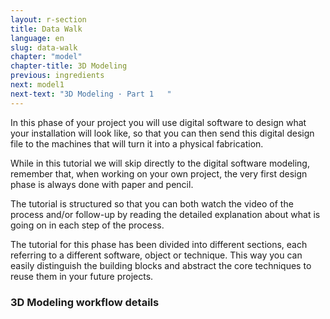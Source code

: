 ```yaml
---
layout: r-section
title: Data Walk
language: en
slug: data-walk
chapter: "model"
chapter-title: 3D Modeling
previous: ingredients
next: model1
next-text: "3D Modeling · Part 1   "
---
```


In this phase of your project you will use digital software to design what your installation will look like, so that you can then send this digital design file to the machines that will turn it into a physical fabrication. 

While in this tutorial we will skip directly to the digital software modeling, remember that, when working on your own project, the very first design phase is always done with paper and pencil.   

The tutorial is structured so that you can both watch the video of the process and/or follow-up by reading the detailed explanation about what is going on in each step of the process.

The tutorial for this phase has been divided into different sections, each referring to a different software, object or technique.  This way you can easily distinguish the building blocks and abstract the core techniques to reuse them in your future projects.

### 3D Modeling workflow details
